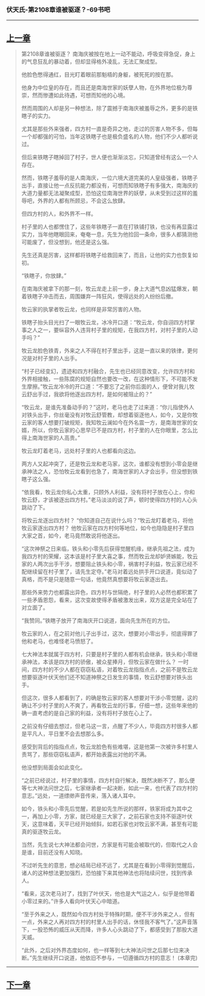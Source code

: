 ### 伏天氏-第2108章谁被驱逐？-69书吧

--------
[上一章](./c4e494ade528ae6167bc42699158bfac.md)
--------


>
>
>
>第2108章谁被驱逐？
>南海庆被按在地上一动不能动，呼吸变得急促，身上的气息狂乱的暴动着，但却显得格外凌乱，无法汇聚成型。
>
>他脸色憋得通红，目光盯着眼前那魁梧的身躯，被死死的按在那。
>
>他身为中位皇的存在，而且还是南海世家的妖孽人物，在外界地位极为尊崇，然而惨遭如此待遇，可想而知他的心境。
>
>然而周围的人却是另一种想法，除了震撼于南海庆被羞辱之外，更多的是铁瞎子的实力。
>
>尤其是那些外来强者，四方村一直是奇异之地，走过的厉害人物不多，但每一个却都强的可怕，当年这铁瞎子也是极负盛名的人物，他们不少人都听说过。
>
>但后来铁瞎子瞎掉回了村子，世人便也渐渐淡忘，只知道曾经有这么一个人存在。
>
>然而，铁瞎子羞辱的是人南海庆，一位六境大道完美的人皇级强者，铁瞎子出手，直接让他一点反抗能力都没有，可想而知铁瞎子有多强大，南海庆的大道力量都无法凝聚成型，恐怕这位南海世界的妖孽，从未受到过这样的羞辱吧，外界的人都有所顾忌，不会这么放肆。
>
>但四方村的人，和外界不一样。
>
>村子里的人也都愣住了，这些年铁瞎子一直在打铁铺打铁，也没有再显露过实力，当年他瞎眼回来，奄奄一息，先生为他捡回一条命，很多人都猜测他可能废了，但没想到，他还是这么强。
>
>先生还真是厉害，这样都将铁瞎子给救回来了，而且，让他的实力也恢复如初。
>
>“铁瞎子，你放肆。”
>
>在南海庆被拿下的那一刻，牧云龙走上前一步，身上大道气息凶猛爆发，朝着铁瞎子冲击而去，周围嫌弃一阵狂风，使得远处的人纷纷后撤。
>
>牧云家的执掌者牧云龙，也同样是非常厉害的人物。
>
>铁瞎子抬头目光扫了一眼牧云龙，冰冷开口道：“牧云龙，你自诩四方村掌事之人之一，要纵容外人违背村子里的规矩，在我四方村，对村子里的人动手吗？”
>
>牧云龙脸色铁青，外来之人不得在村子里出手，这是一直以来的铁律，更何况是对村子里的人出手。
>
>“村子已经变幻，遗迹和四方村融合，先生也已经同意改变，允许四方村和外界相接触，一些陈腐的规矩自然也要改一改，在这种情形下，不可能不发生摩擦。”牧云龙冷冷的开口道：“不要忘了之前你后面的人，便曾对我儿牧云舒出手过，我欲将他逐出四方村，是如何被阻止的？”
>
>“牧云龙，是谁先准备动手的？”这时，老马也走了过来道：“你儿指使外人对铁头出手，你丝毫没有对牧云舒管教，却想着驱逐他人，如今，又是你牧云家的客人想要打破规矩，我知牧云澜如今在外名震一方，是南海世家的女婿，所以，你牧云家的心思早已不是四方村，村子里的人在你眼里，怎么比得上南海世家的人高贵。”
>
>牧云龙盯着老马，远处村子里的人也都看向这边。
>
>两方人又起冲突了，还是牧云龙和老马家，这次，谁都没有想到小零会是继承神法之人，恐怕牧云龙看到也急了，南海世家的人才会出手，但没想到铁瞎子这么强。
>
>“依我看，牧云龙你私心太重，只顾外人利益，没有将村子放在心上，你和牧云舒，才该被逐出四方村。”老马淡淡的说了声，顿时使得四方村的人心头跳动了下。
>
>将牧云龙逐出四方村？
>“你知道自己在说什么吗？”牧云龙盯着老马，将他牧云家逐出四方村？
>他牧云家在四方村何等地位，如今也隐隐是村子里四大家之首，如今，老马竟然敢说将他逐出。
>
>“这次神祭之日来临，铁头和小零先后获得觉醒机缘，继承先祖之法，成为我四方村的荣耀，这本该是村子里大喜之事，然而牧云龙却妒贤嫉能，牧云家的人两次出手干涉，想要阻止铁头和小零，祸害村子利益，牧云家已经不配继续留在村子里了，请先生定夺。”老马对着远处拱手开口说道，竟似动了真格，而不是只是随意一句话，他竟然真想要将牧云家逐出去。
>
>那些外来势力也都露出异色，四方村与世隔绝，村子里的人必然也都积累了一些矛盾恩怨，看来，这次变故使得矛盾被激发出来，双方这是完全站在了对立面了。
>
>“我赞同。”铁瞎子放开了南海庆开口说道，面向先生所在的方位。
>
>牧云家的人，在之前对他儿子出手过，这次，想要对小零出手，彻底得罪了他和老马，也难怪老马愤怒了。
>
>七大神法本就属于四方村，只要是村子里的人都有机会继承，铁头和小零继承神法，本该是四方村的骄傲，被众星捧月，但牧云家在做什么？
>一时间，四方村的不少人都在窃窃私语，对着牧云龙指指点点，之前不是牧云龙想要驱逐叶伏天他们还不知道神祭之日发生的事情，牧云舒想要对铁头出手。
>
>但这次，很多人都看到了，的确是牧云家的客人想要对干涉小零觉醒，这的确让不少村子里的人不爽了，再看牧云龙的行事，仔细一想，这些年来他的确一直考虑的是自己家的利益，没有将村子放在心上了。
>
>之前没有仔细去想过，但老马这一言，点醒了不少人，毕竟四方村很多人都是平凡人，平日里不会去想那么多。
>
>感受到背后的指指点点，牧云龙脸色有些难堪，这是他第一次被许多村里人责骂了，那些窃窃私语声，都开始表露出对他的不满。
>
>他没想到局面会如此变化。
>
>“之前已经说过，村子里的事情，四方村自行解决，既然决断不了，那么便等七大神法问世之后，七家继承者一起决断，如此一来，也代表了四方村的意志。”远处，一道缥缈声音传来，落入诸人耳中。
>
>如今，铁头和小零先后觉醒，若是如先生所说的那样，铁家将成为其中之一，再加上小零，方家，就已经是三大家了，之前石家也支持不驱逐叶伏天，这意味着，天平已经开始倾斜，如若石家也对牧云家不满，甚至有可能真的驱逐牧云龙。
>
>当然，先生说七大神法都会问世，方家是有可能会被取代的，但取代之人会是谁，目前还没有人知晓。
>
>不过听先生的意思，想必结局已经不远了，尤其是在看到小零得到觉醒后，诸人的这种想法更加强烈，恐怕接下来其他神法也将陆续问世，找到传承人。
>
>“看来，这次老马对了，找到了叶伏天，他也是大气运之人，似乎是他带着小零过来的。”许多人看向叶伏天心中暗道。
>
>“至于外来之人，既然如今四方村处于特殊时期，便不干涉外来之人，但有一点，外来之人再对四方村的村里人出手的话，休怪我不客气了。”这声音落下，一股恐怖的威压从天而降，许多人心头跳动了下，都感受到了那股大道天威。
>
>“此外，之后对外界态度如何，也一样等到七大神法问世之后那七位来决断。”先生继续开口说道，他依旧不参与，一切遵循四方村的意志！
>(本章完)
>
>

--------
[下一章](./a68c1eb16f64270f86a780edc3a86957.md)
--------
